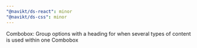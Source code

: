 ```yaml
---
"@navikt/ds-react": minor
"@navikt/ds-css": minor
---
```


Combobox: Group options with a heading for when several types of content is used within one Combobox
